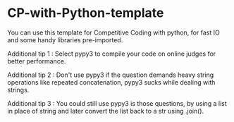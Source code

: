 # CP-with-Python-template

You can use this template for Competitive Coding with python, for fast IO and some handy libraries pre-imported.

Additional tip 1 : Select pypy3 to compile your code on online judges for better performance.

Additional tip 2 : Don't use pypy3 if the question demands heavy string operations like repeated concatenation, pypy3 sucks while dealing with strings.

Additional tip 3 : You could still use pypy3 is those questions, by using a list in place of string and later convert the list back to a str using .join().
